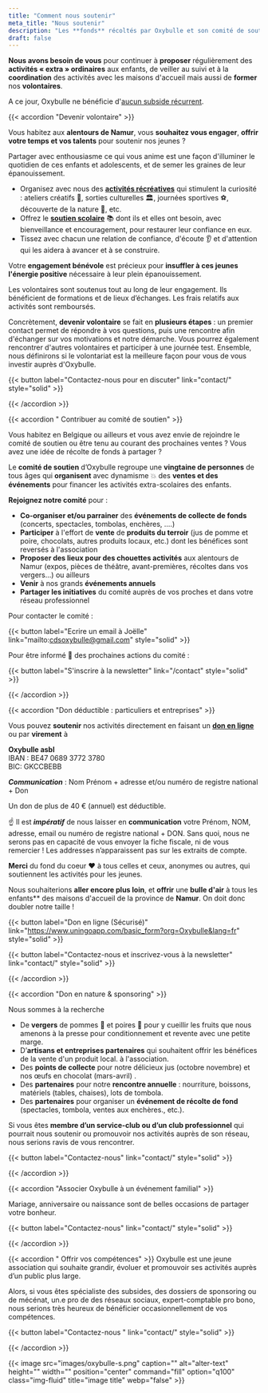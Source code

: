 ```yaml
---
title: "Comment nous soutenir"
meta_title: "Nous soutenir"
description: "Les **fonds** récoltés par Oxybulle et son comité de soutien sont destinés au **financement** des **activités** proposées aux jeunes et au **fonctionnement** de l'association."
draft: false
---
```

**Nous avons besoin de vous** pour continuer à **proposer** régulièrement des **activités «&nbsp;extra&nbsp;» ordinaires** aux enfants, de veiller au suivi et à la **coordination** des activités avec les maisons d'accueil mais aussi de **former** nos **volontaires**. 

A ce jour, Oxybulle ne bénéficie d'[aucun subside récurrent](/images/oxybulle.pdf).

{{< accordion "Devenir volontaire" >}} 

Vous habitez aux **alentours de Namur**, vous **souhaitez vous engager**, **offrir votre temps et vos talents** pour soutenir nos jeunes ? 

Partager avec enthousiasme ce qui vous anime est une façon d'illuminer le quotidien de ces enfants et adolescents, et de semer les graines de leur épanouissement.

- Organisez avec nous des [**activités récréatives**](/activites) qui stimulent la curiosité : ateliers créatifs 🎨, sorties culturelles 🏛, journées sportives ⚽, découverte de la nature 🌳, etc.
- Offrez le [**soutien scolaire**](/activites) 📚 dont ils et elles ont besoin, avec bienveillance et encouragement, pour restaurer leur confiance en eux.
- Tissez avec chacun une relation de confiance, d'écoute 👂 et d'attention qui les aidera à avancer et à se construire.

Votre **engagement bénévole** est précieux pour **insuffler à ces jeunes l'énergie positive** nécessaire à leur plein épanouissement. 

Les volontaires sont soutenus tout au long de leur engagement. Ils bénéficient de formations et de lieux d’échanges. Les frais relatifs aux activités sont remboursés.

Concrètement, **devenir volontaire** se fait en **plusieurs étapes** : un premier contact permet de répondre à vos questions, puis une rencontre afin d'échanger sur vos motivations et notre démarche. Vous pourrez également rencontrer d'autres volontaires et participer à une journée test. Ensemble, nous définirons si le volontariat est la meilleure façon pour vous de vous investir auprès d'Oxybulle.

{{< button label="Contactez-nous pour en discuter" link="contact/" style="solid" >}}

{{< /accordion >}}

{{< accordion " Contribuer au comité de soutien" >}}

Vous habitez en Belgique ou ailleurs et vous avez envie de rejoindre le comité de soutien ou être tenu au courant des prochaines ventes ? Vous avez une idée de récolte de fonds à partager ?

Le **comité de soutien** d’Oxybulle regroupe une **vingtaine de personnes** de tous âges qui **organisent** avec dynamisme 💥 des **ventes et des événements** pour financer les activités extra-scolaires des enfants.

**Rejoignez notre comité** pour :

- **Co-organiser et/ou parrainer** des **événements de collecte de fonds** (concerts, spectacles, tombolas, enchères, ....)
- **Participer** à l'effort de **vente** de **produits du terroir** (jus de pomme et poire, chocolats, autres produits locaux, etc.) dont les bénéfices sont reversés à l'association 
- **Proposer des lieux pour des chouettes activités** aux alentours de Namur (expos, pièces de théâtre, avant-premières, récoltes dans vos vergers...) ou ailleurs
- **Venir** à nos grands **événements annuels**
- **Partager les initiatives** du comité auprès de vos proches et dans votre réseau professionnel

Pour contacter le comité :  

{{< button label="Ecrire un email à Joëlle" link="mailto:cdsoxybulle@gmail.com" style="solid" >}}

Pour être informé 📧 des prochaines actions du comité : 

{{< button label="S'inscrire à la newsletter" link="/contact" style="solid" >}}

{{< /accordion >}}

{{< accordion "Don déductible : particuliers et entreprises" >}}

Vous pouvez **soutenir** nos activités directement en faisant un [**don en ligne**](https://www.uningoapp.com/basic_form?org=Oxybulle&lang=fr) ou par **virement** à

**Oxybulle asbl**<br>
IBAN : BE47 0689 3772 3780  
BIC: GKCCBEBB

***Communication*** : Nom Prénom + adresse et/ou numéro de registre national + Don

Un don de plus de 40 € (annuel) est déductible.

☝️ Il est ***impératif*** de nous laisser en **communication** votre Prénom, NOM, adresse, email ou numéro de registre national + DON.  Sans quoi, nous ne serons pas en capacité de vous envoyer la fiche fiscale, ni de vous remercier ! Les addresses n’apparaissent pas sur les extraits de compte.

​**Merci** du fond du coeur ❤️ à tous celles et ceux, anonymes ou autres, qui soutiennent les activités pour les jeunes. 

Nous souhaiterions **aller encore plus loin**, et **offrir** une **bulle d'air** à tous les enfants** des maisons d'accueil de la province de **Namur**. On doit donc doubler notre taille ! 

{{< button label="Don en ligne (Sécurisé)" link="https://www.uningoapp.com/basic_form?org=Oxybulle&lang=fr" style="solid" >}} 

{{< button label="Contactez-nous et inscrivez-vous à la newsletter" link="contact/" style="solid" >}}

{{< /accordion >}}

{{< accordion "Don en nature & sponsoring" >}}

Nous sommes à la recherche

- De **vergers** de pommes 🍎 et poires 🍐 pour y cueillir les fruits que nous amenons à la presse pour conditionnement et revente avec une petite marge. 
- D’**artisans et entreprises partenaires** qui souhaitent offrir les bénéfices de la vente  d'un produit local. à l'association.  
- Des **points de collecte** pour notre délicieux jus  (octobre novembre) et nos œufs en chocolat (mars-avril) . 
- Des **partenaires** pour notre **rencontre annuelle** : nourriture, boissons, matériels (tables, chaises), lots de tombola.      
- Des **partenaires** pour organiser un **événement de récolte de fond** (spectacles, tombola, ventes aux enchères., etc.).

Si vous êtes **membre d’un service-club ou d’un club professionnel** qui pourrait nous soutenir ou promouvoir nos activités auprès de son réseau, nous serions ravis de vous rencontrer.

{{< button label="Contactez-nous" link="contact/" style="solid" >}}

{{< /accordion >}}

{{< accordion "Associer Oxybulle à un événement familial" >}}

Mariage, anniversaire ou naissance sont de belles occasions de partager votre bonheur. 

{{< button label="Contactez-nous" link="contact/" style="solid" >}}

{{< /accordion >}}

{{< accordion " Offrir vos compétences" >}}
Oxybulle est une jeune association qui souhaite grandir, évoluer et promouvoir ses activités auprès d’un public plus large.

Alors, si vous êtes spécialiste des subsides, des dossiers de sponsoring ou de mécénat, un.e pro de des réseaux sociaux, expert-comptable pro bono, nous serions très heureux de bénéficier occasionnellement de vos compétences.

{{< button label="Contactez-nous " link="contact/" style="solid" >}}

{{< /accordion >}}

{{< image src="images/oxybulle-s.png" caption="" alt="alter-text" height="" width="" position="center" command="fill" option="q100" class="img-fluid" title="image title"  webp="false" >}}



